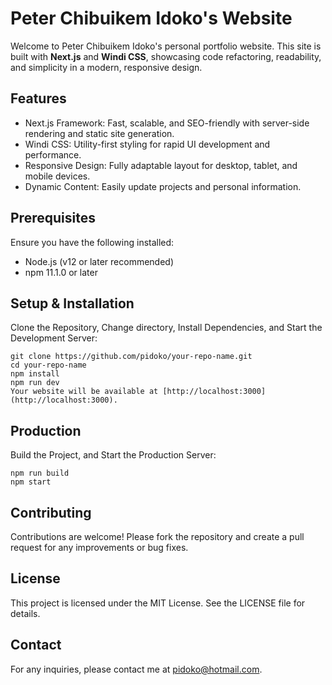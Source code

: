 # Peter Chibuikem Idoko's Website

Welcome to Peter Chibuikem Idoko's personal portfolio website. This site is built with **Next.js** and **Windi CSS**, showcasing code refactoring, readability, and simplicity in a modern, responsive design.

## Features
- Next.js Framework: Fast, scalable, and SEO-friendly with server-side rendering and static site generation.
- Windi CSS: Utility-first styling for rapid UI development and performance.
- Responsive Design: Fully adaptable layout for desktop, tablet, and mobile devices.
- Dynamic Content: Easily update projects and personal information.

## Prerequisites
Ensure you have the following installed:
- Node.js (v12 or later recommended)
- npm 11.1.0 or later

## Setup & Installation
Clone the Repository, Change directory, Install Dependencies, and Start the Development Server:
```
git clone https://github.com/pidoko/your-repo-name.git
cd your-repo-name
npm install
npm run dev
Your website will be available at [http://localhost:3000](http://localhost:3000).
```

## Production
Build the Project, and Start the Production Server:
```
npm run build
npm start
```

## Contributing
Contributions are welcome! Please fork the repository and create a pull request for any improvements or bug fixes.

## License
This project is licensed under the MIT License. See the LICENSE file for details.

## Contact
For any inquiries, please contact me at pidoko@hotmail.com.